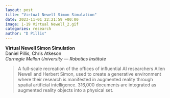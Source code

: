 ```yaml
---
layout: post
title: "Virtual Newell Simon Simulation"
date: 2023-11-01 22:21:59 +00:00
image: 1-19 Virtual Newell_2.gif
categories: research
author: "D Pillis"
---
```


**Virtual Newell Simon Simulation**  
Daniel Pillis, Chris Atkeson  
*Carnegie Mellon University — Robotics Institute*

<blockquote>
  <p>
    A full-scale recreation of the offices of influential AI researchers Allen Newell and Herbert Simon, used to create a generative environment where their research is manifested in augmented reality through spatial artificial intelligence. 316,000 documents are integrated as augmented reality objects into a physical set.
  </p>
</blockquote>

